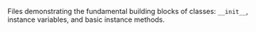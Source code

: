 Files demonstrating the fundamental building blocks of classes: `__init__`, instance variables, and basic instance methods.